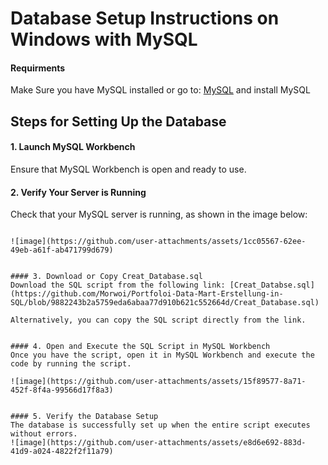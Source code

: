 # Database Setup Instructions on Windows with MySQL

#### Requirments
Make Sure you have MySQL installed or go to:
[MySQL](https://dev.mysql.com/downloads/installer/) and install MySQL

## Steps for Setting Up the Database

#### 1. Launch MySQL Workbench
Ensure that MySQL Workbench is open and ready to use.

#### 2. Verify Your Server is Running
Check that your MySQL server is running, as shown in the image below:
``` services.msc

![image](https://github.com/user-attachments/assets/1cc05567-62ee-49eb-a61f-ab471799d679)


#### 3. Download or Copy Creat_Database.sql
Download the SQL script from the following link: [Creat_Databse.sql](https://github.com/Morwoi/Portfoloi-Data-Mart-Erstellung-in-SQL/blob/9882243b2a5759eda6abaa77d910b621c552664d/Creat_Database.sql)

Alternatively, you can copy the SQL script directly from the link.


#### 4. Open and Execute the SQL Script in MySQL Workbench
Once you have the script, open it in MySQL Workbench and execute the code by running the script.

![image](https://github.com/user-attachments/assets/15f89577-8a71-452f-8f4a-99566d17f8a3)


#### 5. Verify the Database Setup
The database is successfully set up when the entire script executes without errors.
![image](https://github.com/user-attachments/assets/e8d6e692-883d-41d9-a024-4822f2f11a79)
